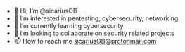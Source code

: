 - 👋 Hi, I’m @sicariusOB
- 👀 I’m interested in pentesting, cybersecurity, networking  
- 🌱 I’m currently learning cybersecurity 
- 💞️ I’m looking to collaborate on security related projects 
- 📫 How to reach me sicariusOB@protonmail.com

<!---
sicariusOB/sicariusOB is a ✨ special ✨ repository because its `README.md` (this file) appears on your GitHub profile.
You can click the Preview link to take a look at your changes.
--->
